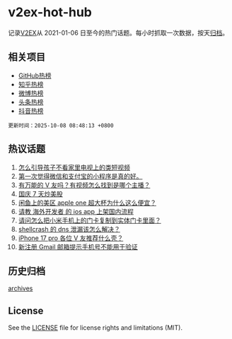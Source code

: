 # v2ex-hot-hub

 记录[V2EX](https://www.v2ex.com/)从 2021-01-06 日至今的热门话题。每小时抓取一次数据，按天[归档](archives)。
 
 ## 相关项目

- [GitHub热榜](https://github.com/lonnyzhang423/github-hot-hub)
- [知乎热榜](https://github.com/lonnyzhang423/zhihu-hot-hub)
- [微博热榜](https://github.com/lonnyzhang423/weibo-hot-hub)
- [头条热榜](https://github.com/lonnyzhang423/toutiao-hot-hub)
- [抖音热榜](https://github.com/lonnyzhang423/douyin-hot-hub)


 `更新时间：2025-10-08 08:48:13 +0800`

## 热议话题

1. [怎么引导孩子不看家里电视上的类短视频](https://www.v2ex.com/t/1163618)
1. [第一次觉得微信和支付宝的小程序是真的好。](https://www.v2ex.com/t/1163616)
1. [有万能的 V 友吗？有视频怎么找到是哪个主播？](https://www.v2ex.com/t/1163636)
1. [国庆 7 天炒美股](https://www.v2ex.com/t/1163624)
1. [闲鱼上的美区 apple one 超大杯为什么这么便宜？](https://www.v2ex.com/t/1163598)
1. [请教 海外开发者 的 ios app 上架国内流程](https://www.v2ex.com/t/1163580)
1. [请问怎么把小米手机上的门卡复制到实体门卡里面？](https://www.v2ex.com/t/1163587)
1. [shellcrash 的 dns 泄漏该怎么解决？](https://www.v2ex.com/t/1163611)
1. [iPhone 17 pro 各位 V 友推荐什么壳？](https://www.v2ex.com/t/1163649)
1. [新注册 Gmail 邮箱提示手机号不能用于验证](https://www.v2ex.com/t/1163607)

## 历史归档

[archives](archives)

## License

See the [LICENSE](LICENSE) file for license rights and limitations (MIT).
